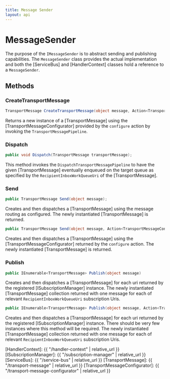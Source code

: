 ```yaml
---
title: Message Sender
layout: api
---
```

# MessageSender

The purpose of the `IMessageSender` is to abstract sending and publishing capabilities.  The `MessageSender` class provides the actual implementation and both the [ServiceBus] and [HandlerContext] classes hold a reference to a `MessageSender`.

## Methods

### CreateTransportMessage

``` c#
TransportMessage CreateTransportMessage(object message, Action<TransportMessageConfigurator> configure);
```

Returns a new instance of a [TransportMessage] using the [TransportMessageConfigurator] provided by the `configure` action by invoking the `TransportMessagePipeline`.

### Dispatch

``` c#
public void Dispatch(TransportMessage transportMessage);
```

This method invokes the `DispatchTransportMessagePipeline` to have the given [TransportMessage] eventually enqueued on the target queue as specified by the `RecipientInboxWorkQueueUri` of the [TransportMessage].

### Send

``` c#
public TransportMessage Send(object message);
```

Creates and then dispatches a [TransportMessage] using the message routing as configured.  The newly instantiated [TransportMessage] is returned.

``` c#
public TransportMessage Send(object message, Action<TransportMessageConfigurator> configure)
```

Creates and then dispatches a [TransportMessage] using the [TransportMessageConfigurator] returned by the `configure` action.  The newly instantiated [TransportMessage] is returned.

### Publish

``` c#
public IEnumerable<TransportMessage> Publish(object message)
```

Creates and then dispatches a [TransportMessage] for each uri returned by the registered [ISubscriptionManager] instance.  The newly instantiated [TransportMessage] collection returned with one message for each of relevant `RecipientInboxWorkQueueUri` subscription Uris.

``` c#
public IEnumerable<TransportMessage> Publish(object message, Action<TransportMessageConfigurator> configure)
```

Creates and then dispatches a [TransportMessage] for each uri returned by the registered [ISubscriptionManager] instance.  There should be very few instances where this method will be required.  The newly instantiated [TransportMessage] collection returned with one message for each of relevant `RecipientInboxWorkQueueUri` subscription Uris.


[HandlerContext]: {{ "/handler-context" | relative_url }}
[ISubscriptionManager]: {{ "/subscription-manager" | relative_url }}
[ServiceBus]: {{ "/service-bus" | relative_url }}
[TransportMessage]: {{ "/transport-message" | relative_url }}
[TransportMessageConfigurator]: {{ "/transport-message-configurator" | relative_url }}
